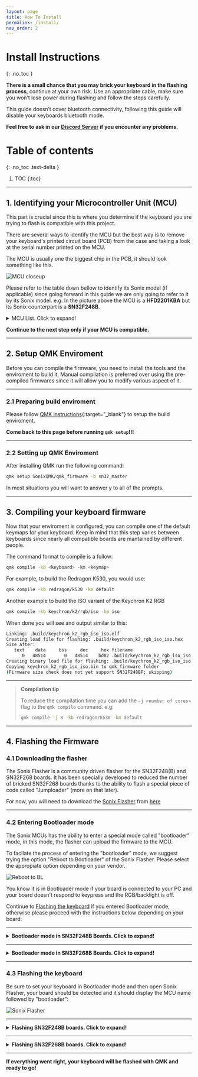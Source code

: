 ```yaml
---
layout: page
title: How To Install
permalink: /install/
nav_order: 2
---
```


# Install Instructions
{: .no_toc }

**There is a small chance that you may brick your keyboard in the flashing process**, continue at your own risk. Use an appropriate cable, make sure you won’t lose power during flashing and follow the steps carefully.

This guide doesn’t cover bluetooth connectivity, following this guide will disable your keyboards bluetooth mode.

**Feel free to ask in our [Discord Server](https://discord.gg/8XqzfBknfC) if you encounter any problems.**

# Table of contents
{: .no_toc .text-delta }

1. TOC
{:toc}

---

## 1. Identifying your Microcontroller Unit (MCU)

This part is crucial since this is where you determine if the keyboard you are trying to flash is compatible with this project.

There are several ways to identify the MCU but the best way is to remove your keyboard's printed circuit board (PCB) from the case and taking a look at the serial number printed on the MCU.

The MCU is usually one the biggest chip in the PCB, it should look something like this.

![MCU closeup]({{site.baseurl}}/assets/images/mcu_closeup.jpg)

Please refer to the table down bellow to identify its Sonix model (if applicable) since going forward in this guide we are only going to refer to it by its Sonix model.
e.g: In the picture above the MCU is a **HFD2201KBA** but its Sonix counterpart is a **SN32F248B**.

<details>
  <summary>MCU List. Click to expand!</summary>
  {% include table.html data=site.data.mcus %}
</details>

**Continue to the next step only if your MCU is compatible.**

---

## 2. Setup QMK Enviroment

Before you can compile the firmware; you need to install the tools and the enviroment to build it. Manual compilation is preferred over using the pre-compiled firmwares since it will allow you to modify various aspect of it.

---

### 2.1 Preparing build enviroment 

Please follow [QMK instructions](https://docs.qmk.fm/#/newbs_getting_started?id=setting-up-your-qmk-environment){:target="_blank"} to setup the build enviroment.

**Come back to this page before running `qmk setup`!!!**

---

### 2.2 Setting up QMK Enviroment

After installing QMK run the following command:

```bash 
qmk setup SonixQMK/qmk_firmware -b sn32_master
```

In most situations you will want to answer y to all of the prompts.

---

## 3. Compiling your keyboard firmware

Now that your enviroment is configured, you can compile one of the default keymaps for your keyboard. Keep in mind that this step varies between keyboards since nearly all compatible boards are mantained by different people.

The command format to compile is a follow:
```bash 
qmk compile -kb <keyboard> -km <keymap>
```

For example, to build the Redragon K530, you would use:
```bash 
qmk compile -kb redragon/k530 -km default
```

Another example to build the ISO variant of the Keychron K2 RGB
```bash 
qmk compile -kb keychron/k2/rgb/iso -km iso
```

When done you will see and output similar to this:
```bash 
Linking: .build/keychron_k2_rgb_iso_iso.elf                                                         [OK]
Creating load file for flashing: .build/keychron_k2_rgb_iso_iso.hex                                 [OK]
Size after:
   text    data     bss     dec     hex filename
      0   48514       0   48514    bd82 .build/keychron_k2_rgb_iso_iso.hex
Creating binary load file for flashing: .build/keychron_k2_rgb_iso_iso.bin                          [OK]
Copying keychron_k2_rgb_iso_iso.bin to qmk_firmware folder                                          [OK]
(Firmware size check does not yet support SN32F248BF; skipping)
```

---

>**Compilation tip**
>
>To reduce the compilation time you can add the `-j <number of cores>` flag to the `qmk compile` command. e.g:
>```bash
>qmk compile -j 8 -kb redragon/k530 -km default
>```


---

## 4. Flashing the Firmware

### 4.1 Downloading the flasher

The Sonix Flasher is a community driven flasher for the SN32F248(B) and SN32F268 boards. It has been specially developed to reduced the number of bricked SN32F268 boards thanks to the ability to flash a special piece of code called "Jumploader" (more on that later). 

For now, you will need to download the [Sonix Flasher](https://github.com/SonixQMK/sonix-flasher/) from [here](https://github.com/SonixQMK/sonix-flasher/releases/latest)

---

### 4.2 Entering Bootloader mode

The Sonix MCUs has the ability to enter a special mode called "bootloader" mode, in this mode, the flasher can upload the firmware to the MCU.

To facilate the process of entering the "bootloader" mode, we suggest trying the option "Reboot to Bootloader" of the Sonix Flasher. Please select the appropiate option depending on your vendor.

![Reboot to BL]({{site.baseurl}}/assets/images/reboot_2_bl.jpg)

You know it is in Bootloader mode if your board is connected to your PC and your board doesn't respond to keypress and the RGB/backlight is off. 

Continue to [Flashing the keyboard](#43-flashing-the-keyboard) if you entered Bootloader mode, otherwise please proceed with the instructions below depending on your board:

---

<Details markdown="block">
<summary><b> Bootloader mode in SN32F248B Boards. Click to expand! </b></summary>

The Sonix SN32F248B can be put in Bootloader mode by shorting the "BOOT" pin to ground (GND) before powering the board.

The BOOT pin is located at pin 3 (see picture bellow), you will need to short this pin with GND, for example the USB connector housing.

![BOOT pin 248b]({{site.baseurl}}/assets/images/boot_pin248b.jpg)

Grab a piece of wire and try to place one end on the BOOT pin and the other end on GND, and with a little help of someone, try to connect the board using its USB cable to your computer. 

You know it is in Bootloader mode if your board is connected to your PC and your board doesn't respond to keypress and the RGB/backlight is off.

---

>**Bootloader tip**
>
>On certain boards, the manufacturer could place two test pads that are connected to BOOT and GND so it can be easier to put the board in Bootloader mode. For example, Keychron boards usually have these two pads bellow the spacebar so they can be shorted using a pair of tweezer.
>
><Details markdown="block">
><summary>Keychron Testpads</summary>
>![Test pads Keychron]({{site.baseurl}}/assets/images/boot_pin_keychron.jpg)
></Details>
>
>It is not always a given that these pads are accesible, be sure to ask us in our [discord server](https://discord.gg/8XqzfBknfC) if you have any doubts.

</Details>

---

<Details markdown="block">
<summary><b> Bootloader mode in SN32F268B Boards. Click to expand! </b></summary>

The Sonix SN32F268 can be put in Bootloader mode by shorting the "BOOT" pin to ground (GND) before powering the board.

The BOOT pin is located at pin 25 (see picture bellow), you will need to short this pin with GND, for example the USB connector housing.

![Bootloader pin 248b]({{site.baseurl}}/assets/images/boot_pin268.png)

Grab a piece of wire and try to place one end on the BOOT pin and the other end on GND, and with a little help of someone, try to connect the board using its USB cable to your computer. 

You know it is in Bootloader mode if your board is connected to your PC and your board doesn't respond to keypress and the RGB/backlight is off.

</Details>

---

### 4.3 Flashing the keyboard

Be sure to set your keyboard in Bootloader mode and then open Sonix Flasher, your board should be detected and it should display the MCU name followed by "bootloader":

![Sonix Flasher]({{site.baseurl}}/assets/images/sonix_flasher_device.jpg)

---

<Details markdown="block">
<summary><b> Flashing SN32F248B boards. Click to expand!  </b></summary>

Confirm that:
- The SN32F24x radio button is selected
- Your board is selected from the dropdown list
- The qmk offset is set to "0x00"

![Flashing 24x]({{site.baseurl}}/assets/images/sonix_flasher_248b.jpg)

Press the "Flash QMK..." button:

![Flash Button 24x]({{site.baseurl}}/assets/images/sonix_flasher_248b_button.jpg)

Select the *.bin that you built previously (it will be located at "qmk_firmware/.build" ) and hit "Open". **The moment you press this button it will start to flash**

![Select fw]({{site.baseurl}}/assets/images/sonix_flasher_248b_file.jpg)

</Details>

---

<Details markdown="block">
<summary><b> Flashing SN32F268B boards. Click to expand! </b></summary>
TODO...

In the meantime, follow CalcProgrammer1's [video guide](https://www.youtube.com/watch?v=aUiKHdI5Vk8)
</Details>

---

**If everything went right, your keyboard will be flashed with QMK and ready to go!**
